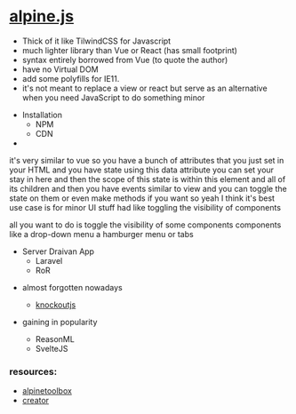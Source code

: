 [alpine.js](https://github.com/alpinejs/alpine)
===

- Thick of it like TilwindCSS for Javascript
- much lighter library than Vue or React (has small footprint)
- syntax entirely borrowed from Vue (to quote the author)
- have no Virtual DOM
- add some polyfills for IE11.
- it's not meant to replace a view or react but serve as an alternative when you need JavaScript to do something minor 
+ Installation
    + NPM
    + CDN
+ 


it's very similar to vue
so you have a bunch of attributes that you just set in your HTML and you have state using this data attribute you can set your stay in here and then the scope of this state is within this element and all of its children and then you have events similar to view and you can toggle the state on them or even make methods if you want so yeah 
I think it's best use case is for minor UI stuff had like toggling the visibility of components

all you want to do is toggle the visibility of some components components like a drop-down menu a hamburger menu or tabs


- Server Draivan App
    - Laravel
    - RoR
* almost forgotten nowadays
    - [knockoutjs](https://knockoutjs.com/)

* gaining in popularity
    - ReasonML
    - SvelteJS
### resources:
- [alpinetoolbox](https://www.alpinetoolbox.com/)
- [creator](https://twitter.com/calebporzio)
